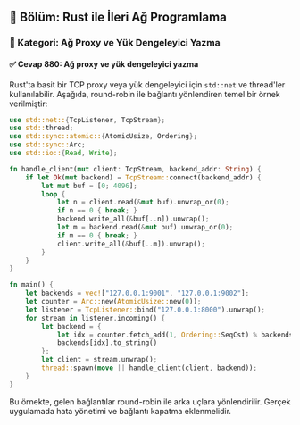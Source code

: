 ## 📘 Bölüm: Rust ile İleri Ağ Programlama  
### 🔹 Kategori: Ağ Proxy ve Yük Dengeleyici Yazma  
#### ✅ Cevap 880: Ağ proxy ve yük dengeleyici yazma

Rust'ta basit bir TCP proxy veya yük dengeleyici için `std::net` ve thread'ler kullanılabilir. Aşağıda, round-robin ile bağlantı yönlendiren temel bir örnek verilmiştir:

```rust
use std::net::{TcpListener, TcpStream};
use std::thread;
use std::sync::atomic::{AtomicUsize, Ordering};
use std::sync::Arc;
use std::io::{Read, Write};

fn handle_client(mut client: TcpStream, backend_addr: String) {
    if let Ok(mut backend) = TcpStream::connect(backend_addr) {
        let mut buf = [0; 4096];
        loop {
            let n = client.read(&mut buf).unwrap_or(0);
            if n == 0 { break; }
            backend.write_all(&buf[..n]).unwrap();
            let m = backend.read(&mut buf).unwrap_or(0);
            if m == 0 { break; }
            client.write_all(&buf[..m]).unwrap();
        }
    }
}

fn main() {
    let backends = vec!["127.0.0.1:9001", "127.0.0.1:9002"];
    let counter = Arc::new(AtomicUsize::new(0));
    let listener = TcpListener::bind("127.0.0.1:8000").unwrap();
    for stream in listener.incoming() {
        let backend = {
            let idx = counter.fetch_add(1, Ordering::SeqCst) % backends.len();
            backends[idx].to_string()
        };
        let client = stream.unwrap();
        thread::spawn(move || handle_client(client, backend));
    }
}
```

Bu örnekte, gelen bağlantılar round-robin ile arka uçlara yönlendirilir. Gerçek uygulamada hata yönetimi ve bağlantı kapatma eklenmelidir.
